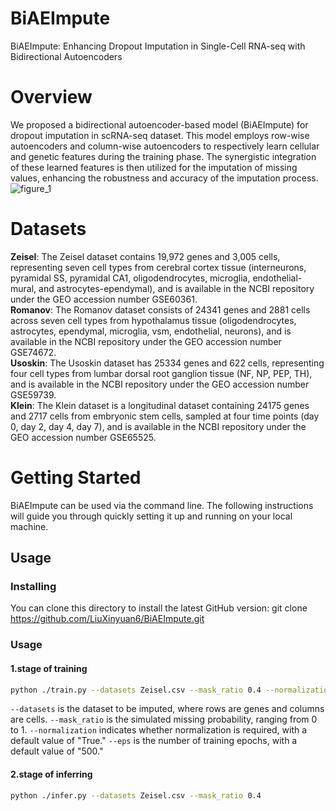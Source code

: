 # BiAEImpute
BiAEImpute: Enhancing Dropout Imputation in Single-Cell RNA-seq with Bidirectional Autoencoders
# Overview
We proposed a bidirectional autoencoder-based model (BiAEImpute) for dropout imputation in scRNA-seq dataset. This model employs row-wise autoencoders and column-wise autoencoders to respectively learn cellular and genetic features during the training phase. The synergistic integration of these learned features is then utilized for the imputation of missing values, enhancing the robustness and accuracy of the imputation process.
![figure_1](https://github.com/user-attachments/assets/97b89162-41a3-4b22-8da7-0504b9f7e641)

# Datasets
**Zeisel**: The Zeisel dataset contains 19,972 genes and 3,005 cells, representing seven cell types from cerebral cortex tissue (interneurons, pyramidal SS, pyramidal CA1, oligodendrocytes, microglia, endothelial-mural, and astrocytes-ependymal), and is available in the NCBI repository under the GEO accession number GSE60361.<br>
**Romanov**: The Romanov dataset consists of 24341 genes and 2881 cells across seven cell types from hypothalamus tissue (oligodendrocytes, astrocytes, ependymal, microglia, vsm, endothelial, neurons), and is available in the NCBI repository under the GEO accession number GSE74672.<br>
**Usoskin**: The Usoskin dataset has 25334 genes and 622 cells, representing four cell types from lumbar dorsal root ganglion tissue (NF, NP, PEP, TH), and is available in the NCBI repository under the GEO accession number GSE59739.<br>
**Klein**: The Klein dataset is a longitudinal dataset containing 24175 genes and 2717 cells from embryonic stem cells, sampled at four time points (day 0, day 2, day 4, day 7), and is available in the NCBI repository under the GEO accession number GSE65525.
# Getting Started
BiAEImpute can be used via the command line. The following instructions will guide you through quickly setting it up and running on your local machine.
## Usage
### Installing
You can clone this directory to install the latest GitHub version:
git clone https://github.com/LiuXinyuan6/BiAEImpute.git
### Usage
#### 1.stage of training
```bash
python ./train.py --datasets Zeisel.csv --mask_ratio 0.4 --normalization True --eps 500
```
```--datasets``` is the dataset to be imputed, where rows are genes and columns are cells.
```--mask_ratio``` is the simulated missing probability, ranging from 0 to 1.
```--normalization``` indicates whether normalization is required, with a default value of "True."
```--eps``` is the number of training epochs, with a default value of "500."
#### 2.stage of inferring
```bash
python ./infer.py --datasets Zeisel.csv --mask_ratio 0.4
```


